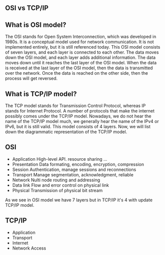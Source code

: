 ## OSI vs TCP/IP
## What is OSI model?

The OSI stands for Open System Interconnection, which was developed in 1980s. It is a conceptual model used for network communication. It is not implemented entirely, but it is still referenced today. This OSI model consists of seven layers, and each layer is connected to each other. The data moves down the OSI model, and each layer adds additional information. The data moves down until it reaches the last layer of the OSI model. When the data is received at the last layer of the OSI model, then the data is transmitted over the network. Once the data is reached on the other side, then the process will get reversed.

## What is TCP/IP model?

The TCP model stands for Transmission Control Protocol, whereas IP stands for Internet Protocol. A number of protocols that make the internet possibly comes under the TCP/IP model. Nowadays, we do not hear the name of the TCP/IP model much, we generally hear the name of the IPv4 or IPv6, but it is still valid. This model consists of 4 layers. Now, we will list down the diagrammatic representation of the TCP/IP model.
## OSI
- Application
High-level API. resource sharing ... 
- Presentation 
Data formating, encoding, encryption, compression 
- Session
Authentication, manage sessions and reconnections
- Transport
Manage segmentation, acknowledgment, reliable 
- Network
Nulti node routing and addressing 
- Data link
Flow and error control on physical link
- Physical 
Transmission of physical bit stream 

As we see in OSI model we have 7 layers but in TCP/IP it's 4 with update TCP/IP model. 
## TCP/IP
- Application 
- Transport 
- Internet
- Network Access 

